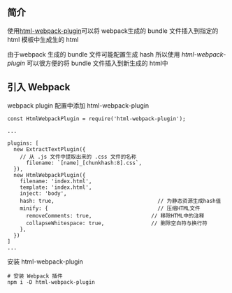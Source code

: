 ## 简介

使用[html-webpack-plugin](https://www.npmjs.com/package/html-webpack-plugin)可以将 webpack生成的 bundle 文件插入到指定的 html 模板中生成生的 html

由于webpack 生成的 bundle 文件可能配置生成 hash 所以使用 *html-webpack-plugin* 可以很方便的将 bundle 文件插入到新生成的 html中


## 引入 Webpack

webpack plugin 配置中添加 html-webpack-plugin

```
const HtmlWebpackPlugin = require('html-webpack-plugin');

...

plugins: [
  new ExtractTextPlugin({
    // 从 .js 文件中提取出来的 .css 文件的名称
      filename: `[name]_[chunkhash:8].css`,
  }),
  new HtmlWebpackPlugin({
    filename: 'index.html',
    template: 'index.html',
    inject: 'body',
    hash: true,                                 // 为静态资源生成hash值
    minify: {                                   // 压缩HTML文件
      removeComments: true,                   // 移除HTML中的注释
      collapseWhitespace: true,               // 删除空白符与换行符
    },
  })
]
...
```

安装 html-webpack-plugin

```
# 安装 Webpack 插件
npm i -D html-webpack-plugin
```